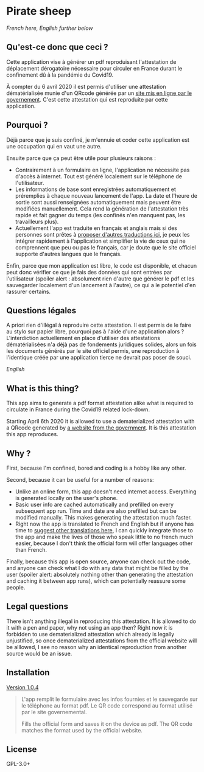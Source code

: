 # Pirate sheep

*French here, English further below*

## Qu'est-ce donc que ceci ?

Cette application vise à générer un pdf reproduisant l'attestation de déplacement dérogatoire nécessaire pour circuler en France durant le confinement dû à la pandémie du Covid19. 

À compter du 6 avril 2020 il est permis d'utiliser une attestation dématérialisée munie d'un QRcode générée par un [site mis en ligne par le governement](https://media.interieur.gouv.fr/deplacement-covid-19/). C'est cette attestation qui est reproduite par cette application.

## Pourquoi ? 

Déjà parce que je suis confiné, je m'ennuie et coder cette application est une occupation qui en vaut une autre.

Ensuite parce que ça peut être utile pour plusieurs raisons : 

- Contrairement à un formulaire en ligne, l'application ne nécessite pas d'accès à internet. Tout est généré localement sur le téléphone de l'utilisateur. 
- Les informations de base sont enregistrées automatiquement et préremplies à chaque nouveau lancement de l'app. La date et l'heure de sortie sont aussi renseignées automatiquement mais peuvent être modifiées manuellement. Cela rend la génération de l'attestation très rapide et fait gagner du temps (les confinés n'en manquent pas, les travailleurs plus).
- Actuellement l'app est traduite en français et anglais mais si des personnes sont prêtes à [proposer d'autres traductions ici](https://ethercalc.org/klviivtn1z4h), je peux les intégrer rapidement à l'application et simplifier la vie de ceux qui ne comprennent que peu ou pas le français, car je doute que le site officiel supporte d'autres langues que le français.

Enfin, parce que mon application est libre, le code est disponible, et chacun peut donc vérifier ce que je fais des données qui sont entrées par l'utilisateur (spoiler alert : absolument rien d'autre que générer le pdf et les sauvegarder localement d'un lancement à l'autre), ce qui a le potentiel d'en rassurer certains.

## Questions légales

A priori rien d'illégal à reproduire cette attestation. Il est permis de le faire au stylo sur papier libre, pourquoi pas à l'aide d'une application alors ? L'interdiction actuellement en place d'utiliser des attestations dématérialisées n'a déjà pas de fondements juridiques solides, alors un fois les documents générés par le site officiel permis, une reproduction à l'identique créée par une application tierce ne devrait pas poser de souci. 



*English*

## What is this thing?

This app aims to generate a pdf format attestation alike what is required to circulate in France during the Covid19 related lock-down. 

Starting April 6th 2020 it is allowed to use a dematerialized attestation with a QRcode generated by [a website from the government](https://media.interieur.gouv.fr/deplacement-covid-19/). It is this attestation this app reproduces.

## Why ? 

First, because I'm confined, bored and coding is a hobby like any other.

Second, because it can be useful for a number of reasons: 

- Unlike an online form, this app doesn't need internet access. Everything is generated locally on the user's phone.
- Basic user info are cached automatically and prefilled on every subsequent app run. Time and date are also prefilled but can be modified manually. This makes generating the attestation much faster.
- Right now the app is translated to French and English but if anyone has time to [suggest other translations here](https://ethercalc.org/klviivtn1z4h), I can quickly integrate those to the app and make the lives of those who speak little to no french much easier, because I don't think the official form will offer languages other than French.

Finally, because this app is open source, anyone can check out the code, and anyone can check what I do with any data that might be filled by the user (spoiler alert: absolutely nothing other than generating the attestation and caching it between app runs), which can potentially reassure some people.

## Legal questions

There isn't anything illegal in reproducing this attestation. It is allowed to do it with a pen and paper, why not using an app then? Right now it is forbidden to use dematerialized attestation which already is legally unjustified, so once dematerialized attestations from the official website will be alllowed, I see no reason why an identical reproduction from another source would be an issue. 

## Installation

[Version 1.0.4](https://github.com/guisalmon/pirate_sheep/blob/1.0.4/app/release/app-release.apk)

>L'app remplit le formulaire avec les infos fournies et le sauvegarde sur le téléphone au format pdf. Le QR code correspond au format utilisé par le site governemental.
>
>Fills the official form and saves it on the device as pdf. The QR code matches the format used by the official website.

## License

GPL-3.0+